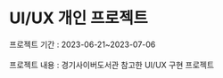 <h1>UI/UX 개인 프로젝트</h1>
<div>프로젝트 기간 : 2023-06-21~2023-07-06</div><br>
<div>프로젝트 내용 : 경기사이버도서관 참고한 UI/UX 구현 프로젝트</div>
